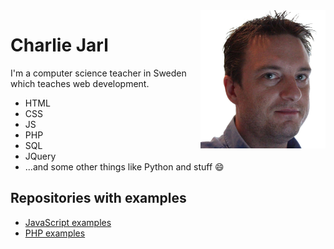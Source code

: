 <img src="Myself_transparent.png" style="float:right" width="200px">
<h1>Charlie Jarl</h1>
<p>I'm a computer science teacher in Sweden which teaches web development.
<ul>
  <li>HTML</li>
  <li>CSS</li>
  <li>JS</li>
  <li>PHP</li>
  <li>SQL</li>
  <li>JQuery</li>
  <li>...and some other things like Python and stuff 😄</li>
</ul>
</p>

## Repositories with examples
- [JavaScript examples](https://github.com/j4rl/js_ex)
- [PHP examples](https://github.com/j4rl/php_ex)
